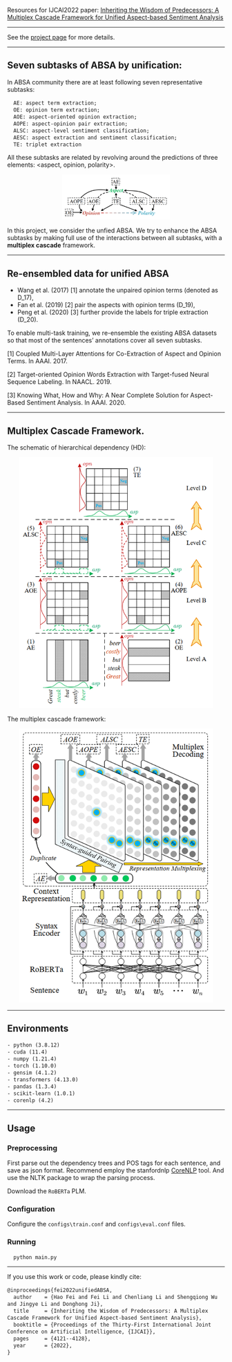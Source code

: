 
Resources for IJCAI2022 paper: [Inheriting the Wisdom of Predecessors: A Multiplex Cascade Framework for Unified Aspect-based Sentiment Analysis
](https://www.ijcai.org/proceedings/2022/0572.pdf)

----
See the [project page](https://haofei.vip/UABSA/) for more details.


----


## Seven subtasks of ABSA by unification:

In ABSA community there are at least following seven representative subtasks:

```
  AE: aspect term extraction;
  OE: opinion term extraction;
  AOE: aspect-oriented opinion extraction;
  AOPE: aspect-opinion pair extraction;
  ALSC: aspect-level sentiment classification;
  AESC: aspect extraction and sentiment classification;
  TE: triplet extraction

```

All these subtasks are related by revolving around the predictions of three elements: <aspect, opinion, polarity>.


<p align="center">
  <img src="./figures/fig_1.png" width="250"/>
</p>

In this project, we consider the unfied ABSA.
We try to enhance the ABSA subtasks by making full use of the interactions between all subtasks, with a **multiplex cascade** framework.


----

## Re-ensembled data for unified ABSA

* Wang et al. (2017) [1] annotate the unpaired opinion terms (denoted as D_17), 
* Fan et al. (2019) [2] pair the aspects with opinion terms (D_19), 
* Peng et al. (2020) [3] further provide the labels for triple extraction (D_20). 


To enable multi-task training, we re-ensemble the existing ABSA datasets so that most of the sentences’ annotations cover all seven subtasks. 




[1] Coupled Multi-Layer Attentions for Co-Extraction of Aspect and Opinion Terms. In AAAI. 2017.

[2] Target-oriented Opinion Words Extraction with Target-fused Neural Sequence Labeling. In NAACL. 2019.

[3] Knowing What, How and Why: A Near Complete Solution for Aspect-Based Sentiment Analysis. In AAAI. 2020.


----

## Multiplex Cascade Framework.



The schematic of hierarchical dependency (HD):

<p align="center">
  <img src="./figures/fig_2.png" width="450"/>
</p>


The multiplex cascade framework:

<p align="center">
  <img src="./figures/fig_3.png" width="450"/>
</p>



----


## Environments


```
- python (3.8.12)
- cuda (11.4)
- numpy (1.21.4)
- torch (1.10.0)
- gensim (4.1.2)
- transformers (4.13.0)
- pandas (1.3.4)
- scikit-learn (1.0.1)
- corenlp (4.2)
```



----


## Usage 

### Preprocessing

First parse out the dependency trees and POS tags for each sentence, and save as json format.
Recommend employ the stanfordnlp [CoreNLP](https://stanfordnlp.github.io/CoreNLP/) tool.
And use the NLTK package to wrap the parsing process.

Download the `RoBERTa` PLM.

### Configuration

Configure the `configs\train.conf` and `configs\eval.conf` files.

### Running

```
  python main.py
```

----
If you use this work or code, please kindly cite:


```
@inproceedings{fei2022unifiedABSA,
  author    = {Hao Fei and Fei Li and Chenliang Li and Shengqiong Wu and Jingye Li and Donghong Ji},
  title     = {Inheriting the Wisdom of Predecessors: A Multiplex Cascade Framework for Unified Aspect-based Sentiment Analysis},
  booktitle = {Proceedings of the Thirty-First International Joint Conference on Artificial Intelligence, {IJCAI}},
  pages     = {4121--4128},
  year      = {2022},
}
